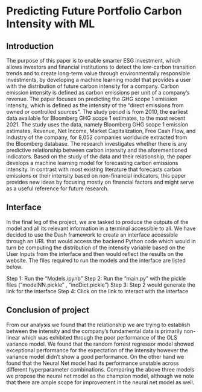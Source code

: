 # Predicting Future Portfolio Carbon Intensity with ML

## Introduction

The purpose of this paper is to enable smarter ESG investment, which allows investors and financial institutions to detect the low-carbon transition trends and to create long-term value through environmentally responsible investments, by developing a machine learning model that provides a user with the distribution of future carbon intensity for a company. Carbon emission intensity is defined as carbon emissions per unit of a company’s revenue. The paper focuses on predicting the GHG scope 1 emission intensity, which is defined as the intensity of the “direct emissions from owned or controlled sources". The study period is from 2010, the earliest data available for Bloomberg GHG scope 1 estimates, to the most recent 2021. The study uses the data, namely Bloomberg GHG scope 1 emission estimates, Revenue, Net Income, Market Capitalization, Free Cash Flow, and Industry of the company, for 8,052 companies worldwide extracted from the Bloomberg database. The research investigates whether there is any predictive relationship between carbon intensity and the aforementioned indicators. Based on the study of the data and their relationship, the paper develops a machine learning model for forecasting carbon emissions intensity. In contrast with most existing literature that forecasts carbon emissions or their intensity based on non-financial indicators, this paper provides new ideas by focusing mostly on financial factors and might serve as a useful reference for future research.

## Interface

In the final leg of the project, we are tasked to produce the outputs of the model and all its relevant information in a terminal accessible to all. We have decided to use the Dash framework to create an interface accessible through an URL that would access the backend Python code which would in turn be computing the distribution of the intensity variable based on the User Inputs from the interface and then would reflect the results on the website. The files required to run the models and the interface are listed below.

Step 1: Run the “Models.ipynb” 
Step 2: Run the “main.py” with the pickle files (“modelNN.pickle” , “indDict.pickle”)
Step 3: Step 2 would generate the link for the interface
Step 4: Click on the link to interact with the interface


## Conclusion of project

From our analysis we found that the relationship we are trying to establish between the intensity and the company’s fundamental data is primarily non-linear which was exhibited through the poor performance of the OLS variance model. We found that the random forrest regressor model showed exceptional performance for the expectation of the intensity however the variance model didn’t show a good performance. On the other hand we found that the Neural Net model had its performance unstable across different hyperparameter combinations. Comparing the above three models we propose the neural net model as the champion model, although we note that there are ample scope for improvement in the neural net model as well.
